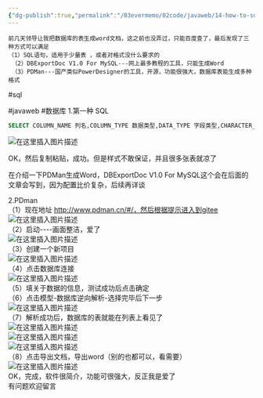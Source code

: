 ```yaml
---
{"dg-publish":true,"permalink":"/03evermemo/02code/javaweb/14-how-to-sql-word-html-pdf-method-1/","dgPassFrontmatter":true}
---
```




```
前几天领导让我把数据库的表生成word文档，这之前也没弄过，只能百度查了，最后发现了三种方式可以满足
（1）SQL语句，适用于少量表 ，或者对格式没什么要求的
 （2）DBExportDoc V1.0 For MySQL---网上最多教程的工具，只能生成Word
 （3）PDMan---国产类似PowerDesigner的工具，开源，功能很强大，数据库表能生成多种格式
```

#sql 

#javaweb 
#数据库 
1.第一种 SQL

```sql
SELECT COLUMN_NAME 列名,COLUMN_TYPE 数据类型,DATA_TYPE 字段类型,CHARACTER_MAXIMUM_LENGTH 长度,IS_NULLABLE 是否为空,COLUMN_DEFAULT 默认值,COLUMN_COMMENT 备注 FROM INFORMATION_SCHEMA.COLUMNS where table_schema ='数据库名' AND table_name  = '表名'
```

![在这里插入图片描述](https://img-blog.csdnimg.cn/2020072315220456.png?x-oss-process=image/watermark,type_ZmFuZ3poZW5naGVpdGk,shadow_10,text_aHR0cHM6Ly9ibG9nLmNzZG4ubmV0L20wXzM3NzEyNjM3,size_16,color_FFFFFF,t_70)

OK，然后复制粘贴，成功。但是样式不敢保证，并且很多张表就凉了

在介绍一下PDMan生成Word，DBExportDoc V1.0 For MySQL这个会在后面的文章会写到，因为配置比价复杂，后续再详谈

2.PDman  
（1）现在地址 http://www.pdman.cn/#/，然后根据提示进入到gitee  
![在这里插入图片描述](https://img-blog.csdnimg.cn/202007231528169.png?x-oss-process=image/watermark,type_ZmFuZ3poZW5naGVpdGk,shadow_10,text_aHR0cHM6Ly9ibG9nLmNzZG4ubmV0L20wXzM3NzEyNjM3,size_16,color_FFFFFF,t_70)  
（2）启动----画面整洁，爱了  
![在这里插入图片描述](https://img-blog.csdnimg.cn/20200723152907914.png?x-oss-process=image/watermark,type_ZmFuZ3poZW5naGVpdGk,shadow_10,text_aHR0cHM6Ly9ibG9nLmNzZG4ubmV0L20wXzM3NzEyNjM3,size_16,color_FFFFFF,t_70)  
（3）创建一个新项目  
![在这里插入图片描述](https://img-blog.csdnimg.cn/20200723152950334.png?x-oss-process=image/watermark,type_ZmFuZ3poZW5naGVpdGk,shadow_10,text_aHR0cHM6Ly9ibG9nLmNzZG4ubmV0L20wXzM3NzEyNjM3,size_16,color_FFFFFF,t_70)  
（4）点击数据库连接  
![在这里插入图片描述](https://img-blog.csdnimg.cn/2020072315303081.png?x-oss-process=image/watermark,type_ZmFuZ3poZW5naGVpdGk,shadow_10,text_aHR0cHM6Ly9ibG9nLmNzZG4ubmV0L20wXzM3NzEyNjM3,size_16,color_FFFFFF,t_70)  
（5）填关于数据的信息，测试成功后点击确定  
（6）点击模型-数据库逆向解析-选择完毕后下一步  
![在这里插入图片描述](https://img-blog.csdnimg.cn/20200723153358730.png?x-oss-process=image/watermark,type_ZmFuZ3poZW5naGVpdGk,shadow_10,text_aHR0cHM6Ly9ibG9nLmNzZG4ubmV0L20wXzM3NzEyNjM3,size_16,color_FFFFFF,t_70)  
（7）解析成功后，数据库的表就能在列表上看见了  
![在这里插入图片描述](https://img-blog.csdnimg.cn/20200723153431248.png?x-oss-process=image/watermark,type_ZmFuZ3poZW5naGVpdGk,shadow_10,text_aHR0cHM6Ly9ibG9nLmNzZG4ubmV0L20wXzM3NzEyNjM3,size_16,color_FFFFFF,t_70)  
![在这里插入图片描述](https://img-blog.csdnimg.cn/2020072315344986.png?x-oss-process=image/watermark,type_ZmFuZ3poZW5naGVpdGk,shadow_10,text_aHR0cHM6Ly9ibG9nLmNzZG4ubmV0L20wXzM3NzEyNjM3,size_16,color_FFFFFF,t_70)  
![在这里插入图片描述](https://img-blog.csdnimg.cn/20200723153510711.png?x-oss-process=image/watermark,type_ZmFuZ3poZW5naGVpdGk,shadow_10,text_aHR0cHM6Ly9ibG9nLmNzZG4ubmV0L20wXzM3NzEyNjM3,size_16,color_FFFFFF,t_70)  
（8）点击导出文档，导出word（别的也都可以，看需要）  
![在这里插入图片描述](https://img-blog.csdnimg.cn/20200723153751971.png?x-oss-process=image/watermark,type_ZmFuZ3poZW5naGVpdGk,shadow_10,text_aHR0cHM6Ly9ibG9nLmNzZG4ubmV0L20wXzM3NzEyNjM3,size_16,color_FFFFFF,t_70)  
OK，完成，软件很简介，功能可很强大，反正我是爱了  
有问题欢迎留言